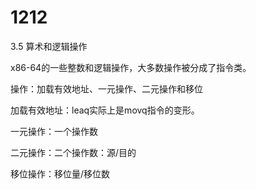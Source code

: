 # 1212

3.5 算术和逻辑操作

x86-64的一些整数和逻辑操作，大多数操作被分成了指令类。

操作：加载有效地址、一元操作、二元操作和移位

加载有效地址：leaq实际上是movq指令的变形。

一元操作：一个操作数

二元操作：二个操作数：源/目的

移位操作：移位量/移位数